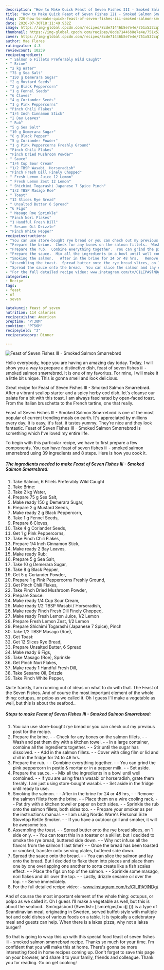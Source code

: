 ```yaml
---
description: "How to Make Quick Feast of Seven Fishes III - Smoked Salmon Smørrebrød"
title: "How to Make Quick Feast of Seven Fishes III - Smoked Salmon Smørrebrød"
slug: 726-how-to-make-quick-feast-of-seven-fishes-iii-smoked-salmon-smorrebrod
date: 2020-07-30T18:11:40.932Z
image: https://img-global.cpcdn.com/recipes/8cde71446b8e7e4e/751x532cq70/feast-of-seven-fishes-iii-smoked-salmon-smorrebrod-recipe-main-photo.jpg
thumbnail: https://img-global.cpcdn.com/recipes/8cde71446b8e7e4e/751x532cq70/feast-of-seven-fishes-iii-smoked-salmon-smorrebrod-recipe-main-photo.jpg
cover: https://img-global.cpcdn.com/recipes/8cde71446b8e7e4e/751x532cq70/feast-of-seven-fishes-iii-smoked-salmon-smorrebrod-recipe-main-photo.jpg
author: Mae Flores
ratingvalue: 4.3
reviewcount: 10239
recipeingredient:
- " Salmon 6 Fillets Preferably Wild Caught"
- " Brine"
- "2 kg Water"
- "75 g Sea Salt"
- "150 g Demerara Sugar"
- "2 g Mustard Seeds"
- "2 g Black Peppercorn"
- "1 g Fennel Seeds"
- "6 Cloves"
- "4 g Coriander Seeds"
- "1 g Pink Peppercorns"
- "Pinch Chili Flakes"
- "1/4 Inch Cinnamon Stick"
- "2 Bay Leaves"
- " Rub"
- "5 g Sea Salt"
- "10 g Demerara Sugar"
- "8 g Black Pepper"
- "5 g Coriander Powder"
- "1 g Pink Peppercorns Freshly Ground"
- "Pinch Chili Flakes"
- "Pinch Dried Mushroom Powder"
- " Sauce"
- "1/4 Cup Sour Cream"
- "1/2 TBSP Wasabi  Horseradish"
- "Pinch Fresh Dill Finely Chopped"
- " Fresh Lemon Juice 12 Lemon"
- " Fresh Lemon Zest 12 Lemon"
- " Shichimi Togarashi Japanese 7 Spice Pinch"
- "1/2 TBSP Masago Roe"
- " Toast"
- "12 Slices Rye Bread"
- " Unsalted Butter 6 Spread"
- "6 Figs"
- " Masago Roe Sprinkle"
- "Pinch Nori Flakes"
- "1 Handful Fresh Dill"
- " Sesame Oil Drizzle"
- "Pinch White Pepper"
recipeinstructions:
- "You can use store-bought rye bread or you can check out my previous post for the recipe."
- "Prepare the brine.  Check for any bones on the salmon fillets.  Wash and pat them dry with a kitchen towel.  In a large container, combine all the ingredients together.  Stir until the sugar has dissolved.  Add in the salmon fillets.  Cover with cling film or lid and chill in the fridge for 24 to 48 hrs."
- "Prepare the rub.  Combine everything together.  You can grind the pink peppercorn in pestle &amp; mortar or in a pepper milk.  Set aside."
- "Prepare the sauce.  Mix all the ingredients in a bowl until well combined.  If you are using fresh wasabi or horseradish, grate them freshly. I am just using store-bought wasabi.  Set aside in the fridge until ready to use."
- "Smoking the salmon.   After in the brine for 24 or 48 hrs,   Remove the salmon fillets from the brine.  Place them on a wire cooling rack.  Pat dry with a kitchen towel or paper on both sides.  Sprinkle the rub onto the salmon fillets, both sides too.  Prepare your smoker as per the instructions manual.  I am using Nordic Ware&#39;s Personal Size Stovetop Kettle Smoker.  If you have a outdoor grill and smoker, it will be awesome too."
- "Assembling the toast.  Spread butter onto the rye bread slices, on 1 side only.  You can toast this in a toaster or a skillet, but I decided to smoke the rye bread, buttered side down.  Why not infuse all the flavors from the salmon 1 last time?  Once the bread has been toasted or smoked, transfer onto serving plates, buttered side down."
- "Spread the sauce onto the bread.  You can slice the salmon and lay onto the bread. But I decided to flake them into pieces and place them one by one overlapping one another to sorta create like a fish scales effect.  Place the figs on top of the salmon.  Sprinkle some masago, nori flakes and dill over the top.  Lastly, drizzle sesame oil over the top.  Serve immediately."
- "For the full detailed recipe video: www.instagram.com/tv/CILIPA9lNDg/"
categories:
- Recipe
tags:
- feast
- of
- seven

katakunci: feast of seven 
nutrition: 114 calories
recipecuisine: American
preptime: "PT30M"
cooktime: "PT56M"
recipeyield: "3"
recipecategory: Dinner

---
```



![Feast of Seven Fishes III - Smoked Salmon Smørrebrød](https://img-global.cpcdn.com/recipes/8cde71446b8e7e4e/751x532cq70/feast-of-seven-fishes-iii-smoked-salmon-smorrebrod-recipe-main-photo.jpg)

Hello everybody, hope you are having an amazing day today. Today, I will show you a way to prepare a distinctive dish, feast of seven fishes iii - smoked salmon smørrebrød. It is one of my favorites. For mine, I will make it a little bit unique. This is gonna smell and look delicious.

Great recipe for Feast of Seven Fishes III - Smoked Salmon Smørrebrød. After a vibrant scallop starter and a spicy herby cod dish, let&#39;s cleanse our palate for a bit with this toast. I am always fascinated by open-faced toast. From the Italian bruschetta to the French tartine, one that really.

Feast of Seven Fishes III - Smoked Salmon Smørrebrød is one of the most popular of current trending meals on earth. It's appreciated by millions every day. It is easy, it's fast, it tastes yummy. They're nice and they look fantastic. Feast of Seven Fishes III - Smoked Salmon Smørrebrød is something which I've loved my entire life.


To begin with this particular recipe, we have to first prepare a few components. You can have feast of seven fishes iii - smoked salmon smørrebrød using 39 ingredients and 8 steps. Here is how you cook it.

<!--inarticleads1-->

##### The ingredients needed to make Feast of Seven Fishes III - Smoked Salmon Smørrebrød:

1. Take  Salmon, 6 Fillets Preferably Wild Caught
1. Take  Brine:
1. Take 2 kg Water,
1. Prepare 75 g Sea Salt,
1. Make ready 150 g Demerara Sugar,
1. Prepare 2 g Mustard Seeds,
1. Make ready 2 g Black Peppercorn,
1. Take 1 g Fennel Seeds,
1. Prepare 6 Cloves,
1. Take 4 g Coriander Seeds,
1. Get 1 g Pink Peppercorns,
1. Take Pinch Chili Flakes,
1. Prepare 1/4 Inch Cinnamon Stick,
1. Make ready 2 Bay Leaves,
1. Make ready  Rub:
1. Prepare 5 g Sea Salt,
1. Take 10 g Demerara Sugar,
1. Take 8 g Black Pepper,
1. Get 5 g Coriander Powder,
1. Prepare 1 g Pink Peppercorns Freshly Ground,
1. Get Pinch Chili Flakes,
1. Take Pinch Dried Mushroom Powder,
1. Prepare  Sauce:
1. Make ready 1/4 Cup Sour Cream,
1. Make ready 1/2 TBSP Wasabi / Horseradish,
1. Make ready Pinch Fresh Dill Finely Chopped,
1. Make ready  Fresh Lemon Juice, 1/2 Lemon
1. Prepare  Fresh Lemon Zest, 1/2 Lemon
1. Prepare  Shichimi Togarashi (Japanese 7 Spice), Pinch
1. Take 1/2 TBSP Masago (Roe),
1. Get  Toast:
1. Get 12 Slices Rye Bread,
1. Prepare  Unsalted Butter, 6 Spread
1. Make ready 6 Figs,
1. Take  Masago (Roe), Sprinkle
1. Get Pinch Nori Flakes,
1. Make ready 1 Handful Fresh Dill,
1. Take  Sesame Oil, Drizzle
1. Take Pinch White Pepper,


Quite frankly, I am running out of ideas on what to do with that. The Feast of the Seven Fishes. And of course the most important element of the whole thing: octupus, or polpo as we called it. Oh I guess I&#39;ll make a vegetable as well, but this is about the seafood.. 

<!--inarticleads2-->

##### Steps to make Feast of Seven Fishes III - Smoked Salmon Smørrebrød:

1. You can use store-bought rye bread or you can check out my previous post for the recipe.
1. Prepare the brine. -  - Check for any bones on the salmon fillets. -  - Wash and pat them dry with a kitchen towel. -  - In a large container, combine all the ingredients together. -  - Stir until the sugar has dissolved. -  - Add in the salmon fillets. -  - Cover with cling film or lid and chill in the fridge for 24 to 48 hrs.
1. Prepare the rub. -  - Combine everything together. -  - You can grind the pink peppercorn in pestle &amp; mortar or in a pepper milk. -  - Set aside.
1. Prepare the sauce. -  - Mix all the ingredients in a bowl until well combined. -  - If you are using fresh wasabi or horseradish, grate them freshly. I am just using store-bought wasabi. -  - Set aside in the fridge until ready to use.
1. Smoking the salmon.  -  - After in the brine for 24 or 48 hrs,  -  - Remove the salmon fillets from the brine. -  - Place them on a wire cooling rack. -  - Pat dry with a kitchen towel or paper on both sides. -  - Sprinkle the rub onto the salmon fillets, both sides too. -  - Prepare your smoker as per the instructions manual. -  - I am using Nordic Ware&#39;s Personal Size Stovetop Kettle Smoker. -  - If you have a outdoor grill and smoker, it will be awesome too.
1. Assembling the toast. -  - Spread butter onto the rye bread slices, on 1 side only. -  - You can toast this in a toaster or a skillet, but I decided to smoke the rye bread, buttered side down. -  - Why not infuse all the flavors from the salmon 1 last time? -  - Once the bread has been toasted or smoked, transfer onto serving plates, buttered side down.
1. Spread the sauce onto the bread. -  - You can slice the salmon and lay onto the bread. But I decided to flake them into pieces and place them one by one overlapping one another to sorta create like a fish scales effect. -  - Place the figs on top of the salmon. -  - Sprinkle some masago, nori flakes and dill over the top. -  - Lastly, drizzle sesame oil over the top. -  - Serve immediately.
1. For the full detailed recipe video: - www.instagram.com/tv/CILIPA9lNDg/


And of course the most important element of the whole thing: octupus, or polpo as we called it. Oh I guess I&#39;ll make a vegetable as well, but this is about the seafood.. Smörgåsbord (Swedish: [ˈsmœ̂rɡɔsˌbuːɖ] ()) is a type of Scandinavian meal, originating in Sweden, served buffet-style with multiple hot and cold dishes of various foods on a table. It is typically a celebratory meal and guests can help. When there is a laksa pizza, why not a laksa burger? 

So that is going to wrap this up with this special food feast of seven fishes iii - smoked salmon smørrebrød recipe. Thanks so much for your time. I'm confident that you will make this at home. There's gonna be more interesting food in home recipes coming up. Don't forget to save this page on your browser, and share it to your family, friends and colleague. Thank you for reading. Go on get cooking!
